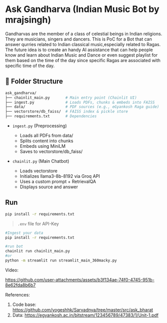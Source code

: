 # Ask Gandharva (Indian Music Bot by mrajsingh)

Gandharvas are the member of a class of celestial beings in Indian religions. They are musicians, singers and dancers.
This is PoC for a Bot that can answer qurries related to Indian classical music,especially related to Ragas.
The future idea is to create an handy AI assistance that can help people know and learn about Indian Music and Dance or even
suggest playlist for them based on the time of the day since specific Ragas are associated with specific time of the day.

## 📂 Folder Structure

```bash
ask_gandharva/
├── chainlit_main.py       # Main entry point (Chainlit UI)
├── ingest.py              # Loads PDFs, chunks & embeds into FAISS
├── data/                  # PDF sources (e.g., eGyankosh Raga guide)
├── vectorstore/db_faiss/  # FAISS index & pickle store
├── requirements.txt       # Dependencies
```

- `ingest.py` (Preprocessing)

  - Loads all PDFs from data/
  - Splits content into chunks
  - Embeds using MiniLM
  - Saves to vectorstore/db_faiss/

- `chainlit.py` (Main Chatbot)
  - Loads vectorstore
  - Initializes llama3-8b-8192 via Groq API
  - Uses a custom prompt + RetrievalQA
  - Displays source and answer

## Run

```bash
pip install -r requirements.txt
```

> `.env` file for API-Key

```bash
#Ingest your data
pip install -r requirements.txt

#run bot
chainlit run chainlit_main.py
#or
python -m streamlit run streamlit_main_360macky.py
```

Video:

https://github.com/user-attachments/assets/b3f134ae-74f0-4745-951b-8e62fda8b6b7

References:

1. Code base: https://github.com/yogeshhk/Sarvadnya/tree/master/src/ask_bharat
2. Data: https://egyankosh.ac.in/bitstream/123456789/47383/1/Unit-1.pdf
